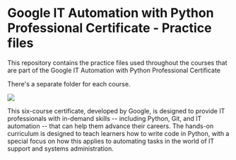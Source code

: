 # Google IT Automation with Python Professional Certificate - Practice files

This repository contains the practice files used throughout the courses that are
part of the Google IT Automation with Python Professional Certificate

There's a separate folder for each course.

![](https://images.youracclaim.com/size/680x680/images/874ab998-8a42-408d-b493-a8764b1fe91c/GIT_201.png)

This six-course certificate, developed by Google, is designed to provide IT professionals with in-demand skills -- including Python, Git, and IT automation -- that can help them advance their careers. The hands-on curriculum is designed to teach learners how to write code in Python, with a special focus on how this applies to automating tasks in the world of IT support and systems administration.
